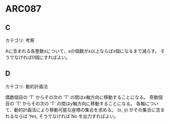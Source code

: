 # ARC087

## C
カテゴリ: 考察

Aに含まれる各整数xについて、xの個数がx以上ならばx個になるまで減らす。
そうでなければ0個にすればよい。

## D
カテゴリ: 動的計画法

偶数個目の 'T' からその次の 'T' の間はx軸方向に移動することになる。
奇数個目の 'T' からその次の 'T' の間はy軸方向に移動することになる。
各軸について、動的計画法により移動可能な座標の集合を求める。
(x, y) がその集合に含まれるならば Yes, そうでなければ No を出力すればよい。

